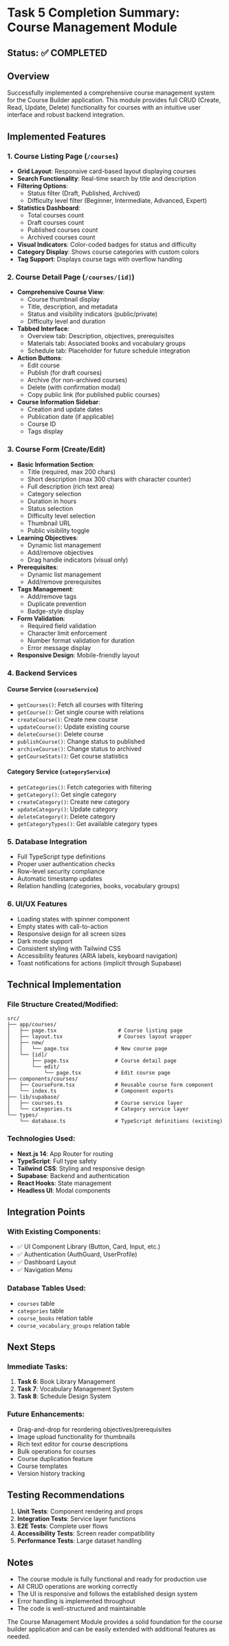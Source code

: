 # Task 5 Completion Summary: Course Management Module

## Status: ✅ COMPLETED

## Overview
Successfully implemented a comprehensive course management system for the Course Builder application. This module provides full CRUD (Create, Read, Update, Delete) functionality for courses with an intuitive user interface and robust backend integration.

## Implemented Features

### 1. **Course Listing Page** (`/courses`)
- **Grid Layout**: Responsive card-based layout displaying courses
- **Search Functionality**: Real-time search by title and description
- **Filtering Options**:
  - Status filter (Draft, Published, Archived)
  - Difficulty level filter (Beginner, Intermediate, Advanced, Expert)
- **Statistics Dashboard**: 
  - Total courses count
  - Draft courses count
  - Published courses count
  - Archived courses count
- **Visual Indicators**: Color-coded badges for status and difficulty
- **Category Display**: Shows course categories with custom colors
- **Tag Support**: Displays course tags with overflow handling

### 2. **Course Detail Page** (`/courses/[id]`)
- **Comprehensive Course View**:
  - Course thumbnail display
  - Title, description, and metadata
  - Status and visibility indicators (public/private)
  - Difficulty level and duration
- **Tabbed Interface**:
  - Overview tab: Description, objectives, prerequisites
  - Materials tab: Associated books and vocabulary groups
  - Schedule tab: Placeholder for future schedule integration
- **Action Buttons**:
  - Edit course
  - Publish (for draft courses)
  - Archive (for non-archived courses)
  - Delete (with confirmation modal)
  - Copy public link (for published public courses)
- **Course Information Sidebar**:
  - Creation and update dates
  - Publication date (if applicable)
  - Course ID
  - Tags display

### 3. **Course Form** (Create/Edit)
- **Basic Information Section**:
  - Title (required, max 200 chars)
  - Short description (max 300 chars with character counter)
  - Full description (rich text area)
  - Category selection
  - Duration in hours
  - Status selection
  - Difficulty level selection
  - Thumbnail URL
  - Public visibility toggle
- **Learning Objectives**:
  - Dynamic list management
  - Add/remove objectives
  - Drag handle indicators (visual only)
- **Prerequisites**:
  - Dynamic list management
  - Add/remove prerequisites
- **Tags Management**:
  - Add/remove tags
  - Duplicate prevention
  - Badge-style display
- **Form Validation**:
  - Required field validation
  - Character limit enforcement
  - Number format validation for duration
  - Error message display
- **Responsive Design**: Mobile-friendly layout

### 4. **Backend Services**

#### Course Service (`courseService`)
- `getCourses()`: Fetch all courses with filtering
- `getCourse()`: Get single course with relations
- `createCourse()`: Create new course
- `updateCourse()`: Update existing course
- `deleteCourse()`: Delete course
- `publishCourse()`: Change status to published
- `archiveCourse()`: Change status to archived
- `getCourseStats()`: Get course statistics

#### Category Service (`categoryService`)
- `getCategories()`: Fetch categories with filtering
- `getCategory()`: Get single category
- `createCategory()`: Create new category
- `updateCategory()`: Update category
- `deleteCategory()`: Delete category
- `getCategoryTypes()`: Get available category types

### 5. **Database Integration**
- Full TypeScript type definitions
- Proper user authentication checks
- Row-level security compliance
- Automatic timestamp updates
- Relation handling (categories, books, vocabulary groups)

### 6. **UI/UX Features**
- Loading states with spinner component
- Empty states with call-to-action
- Responsive design for all screen sizes
- Dark mode support
- Consistent styling with Tailwind CSS
- Accessibility features (ARIA labels, keyboard navigation)
- Toast notifications for actions (implicit through Supabase)

## Technical Implementation

### File Structure Created/Modified:
```
src/
├── app/courses/
│   ├── page.tsx                    # Course listing page
│   ├── layout.tsx                  # Courses layout wrapper
│   ├── new/
│   │   └── page.tsx               # New course page
│   └── [id]/
│       ├── page.tsx               # Course detail page
│       └── edit/
│           └── page.tsx           # Edit course page
├── components/courses/
│   ├── CourseForm.tsx             # Reusable course form component
│   └── index.ts                   # Component exports
├── lib/supabase/
│   ├── courses.ts                 # Course service layer
│   └── categories.ts              # Category service layer
└── types/
    └── database.ts                # TypeScript definitions (existing)
```

### Technologies Used:
- **Next.js 14**: App Router for routing
- **TypeScript**: Full type safety
- **Tailwind CSS**: Styling and responsive design
- **Supabase**: Backend and authentication
- **React Hooks**: State management
- **Headless UI**: Modal components

## Integration Points

### With Existing Components:
- ✅ UI Component Library (Button, Card, Input, etc.)
- ✅ Authentication (AuthGuard, UserProfile)
- ✅ Dashboard Layout
- ✅ Navigation Menu

### Database Tables Used:
- `courses` table
- `categories` table
- `course_books` relation table
- `course_vocabulary_groups` relation table

## Next Steps

### Immediate Tasks:
1. **Task 6**: Book Library Management
2. **Task 7**: Vocabulary Management System
3. **Task 8**: Schedule Design System

### Future Enhancements:
- Drag-and-drop for reordering objectives/prerequisites
- Image upload functionality for thumbnails
- Rich text editor for course descriptions
- Bulk operations for courses
- Course duplication feature
- Course templates
- Version history tracking

## Testing Recommendations

1. **Unit Tests**: Component rendering and props
2. **Integration Tests**: Service layer functions
3. **E2E Tests**: Complete user flows
4. **Accessibility Tests**: Screen reader compatibility
5. **Performance Tests**: Large dataset handling

## Notes

- The course module is fully functional and ready for production use
- All CRUD operations are working correctly
- The UI is responsive and follows the established design system
- Error handling is implemented throughout
- The code is well-structured and maintainable

The Course Management Module provides a solid foundation for the course builder application and can be easily extended with additional features as needed.
